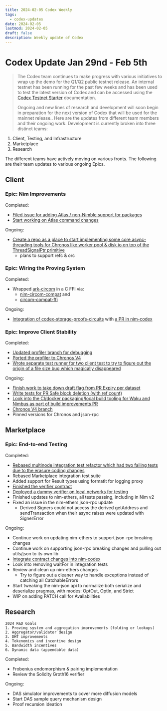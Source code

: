 ```yaml
---
title: 2024-02-05 Codex Weekly
tags:
  - codex-updates
date: 2024-02-05
lastmod: 2024-02-05
draft: false
description: Weekly update of Codex
---
```


# Codex Update Jan 29nd - Feb 5th

> The Codex team continues to make progress with various initiatives to wrap up the demo for the Q1/Q2 public testnet release. An internal testnet has been running for the past few weeks and has been used to test the latest version of Codex and can be accessed using the [Codex Testnet Starter](https://github.com/codex-storage/codex-testnet-starter) documentation.
> 
> Ongoing and new lines of research and development will soon begin in preparation for the next version of Codex that will be used for the mainnet release.. Here are the updates from different team members and their ongoing work.
Development is currently broken into three distinct teams: 

1. Client, Testing, and Infrastructure
2. Marketplace 
3. Research

The different teams have actively moving on various fronts. The following are their team updates to various ongoing Epics.

## Client

### Epic: Nim Improvements
Completed:
- [Filed issue for adding Atlas / non-Nimble support for packages](https://github.com/nim-lang/langserver/issues/154)
- [Start working on Atlas command changes](https://github.com/nim-lang/atlas/pull/108)

Ongoing:
- [Create a repo as a place to start implementing some core async-threading tools for Chronos like worker pool & disk io on top of the ThreadSignalPtr primitive](https://github.com/elcritch/apatheia)
  - plans to support refc & orc

### Epic: Wiring the Proving System
Completed:
- Wrapped [ark-circom](https://github.com/arkworks-rs/circom-compat) in a C FFI via: 
    - [nim-circom-compat](https://github.com/codex-storage/nim-circom-compat) and 
    - [circom-compat-ffi](https://github.com/codex-storage/circom-compat-ffi)

Ongoing:
- [Integration of codex-storage-proofs-circuits](https://github.com/codex-storage/codex-storage-proofs-circuits) with [a PR in nim-codex](https://github.com/codex-storage/nim-codex/pull/686)


### Epic: Improve Client Stability
Completed:
- [Updated profiler branch for debugging](https://github.com/codex-storage/nim-codex/pull/691)
- [Ported the profiler to Chronos V4](https://github.com/codex-storage/nim-chronos/pull/7)
- [Wrote separate test runner for two client test to try to figure out the origin of a file size bug which magically disappeared](https://github.com/gmega/alternate-test-runner/)

Ongoing:
- [Finish work to take down draft flag from PR Expiry per dataset](https://github.com/codex-storage/nim-codex/pull/678)
- [Write tests for PR Safe block deletion (with ref count)](https://github.com/codex-storage/nim-codex/pull/631)
- [Look into the CI/docker packaging/local build tooling for Waku and Nimbus as part of build improvements PR](https://github.com/codex-storage/nim-codex/pull/680)
- [Chronos V4 branch](https://github.com/codex-storage/nim-codex/pull/673)
- Pinned versions for Chronos and json-rpc


## Marketplace

### Epic: End-to-end Testing
Completed:
- [Rebased multinode integration test refactor which had two failing tests due to the erasure coding changes](https://github.com/codex-storage/nim-codex/pull/662)
- Rebased Marketplace integration test suite
- Added support for Result types using formatIt for logging proxy
- [Finished the verifier contract](https://github.com/codex-storage/codex-contracts-eth/pull/79)
- [Deployed a dummy verifier on local networks for testing](https://github.com/codex-storage/codex-contracts-eth/pull/82)
- Finished updates to nim-ethers, all tests passing, including in Nim v2
- Fixed an issue in the nim-ethers json-rpc update 
    - Derived Signers could not access the derived getAddress and sendTransaction when their async raises were updated with SignerError

Ongoing:
- Continue work on updating nim-ethers to support json-rpc breaking changes
- Continue work on supporting json-rpc breaking changes and pulling out utils/json to its own lib
- [Integrate contract changes into nim-codex](https://github.com/codex-storage/nim-codex/pull/683)
- Look into removing waitFor in integration tests
- Review and clean up nim-ethers changes
    - Try to figure out a cleaner way to handle exceptions instead of catching all CatchableErrors
- Start tweaking the nim-json api to normalize both serialize and deserialize pragmas, with modes: OptOut, OptIn, and Strict
- WIP on adding PATCH call for Availabilities

## Research
```
2024 R&D Goals
1. Proving system and aggregation improvements (folding or lookups)
2. Aggregator/validator design
3. DHT improvements
4. Tokenomics and incentive design
5. Bandwidth incentives
6. Dynamic data (appendable data)
```
Completed:
- Frobenius endomorphism & pairing implementation
- Review the Solidity Groth16 verifier


Ongoing:
- DAS simulator improvements to cover more diffusion models
- Start DAS sample query mechanism design
- Proof recursion ideation